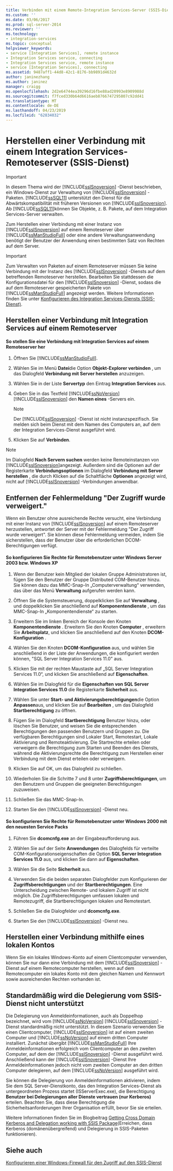 ```yaml
---
title: Verbinden mit einem Remote-Integration Services-Server (SSIS-Dienst) | Microsoft-Dokumentation
ms.custom: ''
ms.date: 03/06/2017
ms.prod: sql-server-2014
ms.reviewer: ''
ms.technology:
- integration-services
ms.topic: conceptual
helpviewer_keywords:
- service [Integration Services], remote instance
- Integration Services service, connecting
- Integration Services service, remote instance
- service [Integration Services], connecting
ms.assetid: 9487aff1-44d8-42c1-8176-bb9891d4632d
author: janinezhang
ms.author: janinez
manager: craigg
ms.openlocfilehash: 2d2e64744ea39296d16fbe88ad20993e8909988d
ms.sourcegitcommit: f7fced330b64d6616aeb8766747295807c92dd41
ms.translationtype: MT
ms.contentlocale: de-DE
ms.lasthandoff: 04/23/2019
ms.locfileid: "62834032"
---
```

# <a name="connect-to-a-remote-integration-services-server-ssis-service"></a>Herstellen einer Verbindung mit einem Integration Services-Remoteserver (SSIS-Dienst)
    
> [!IMPORTANT] 
> In diesem Thema wird der [!INCLUDE[ssISnoversion](../includes/ssisnoversion-md.md)] -Dienst beschrieben, ein Windows-Dienst zur Verwaltung von [!INCLUDE[ssISnoversion](../includes/ssisnoversion-md.md)] -Paketen. [!INCLUDE[ssSQL11](../includes/sssql11-md.md)] unterstützt den Dienst für die Abwärtskompatibilität mit früheren Versionen von [!INCLUDE[ssISnoversion](../includes/ssisnoversion-md.md)]. Ab [!INCLUDE[ssSQL11](../includes/sssql11-md.md)]können Sie Objekte, z. B. Pakete, auf dem Integration Services-Server verwalten.  
  
 Zum Herstellen einer Verbindung mit einer Instanz von [!INCLUDE[ssISnoversion](../includes/ssisnoversion-md.md)] auf einem Remoteserver über [!INCLUDE[ssManStudioFull](../includes/ssmanstudiofull-md.md)] oder eine andere Verwaltungsanwendung benötigt der Benutzer der Anwendung einen bestimmten Satz von Rechten auf dem Server.  
  
> [!IMPORTANT] 
> Zum Verwalten von Paketen auf einem Remoteserver müssen Sie keine Verbindung mit der Instanz des [!INCLUDE[ssISnoversion](../includes/ssisnoversion-md.md)] -Diensts auf dem betreffenden Remoteserver herstellen. Bearbeiten Sie stattdessen die Konfigurationsdatei für den [!INCLUDE[ssISnoversion](../includes/ssisnoversion-md.md)] -Dienst, sodass die auf dem Remoteserver gespeicherten Pakete von [!INCLUDE[ssManStudioFull](../includes/ssmanstudiofull-md.md)] angezeigt werden. Weitere Informationen finden Sie unter [Konfigurieren des Integration Services-Diensts &#40;SSIS-Dienst&#41;](service/integration-services-service-ssis-service.md).  
  
## <a name="connecting-to-integration-services-on-a-remote-server"></a>Herstellen einer Verbindung mit Integration Services auf einem Remoteserver  
  
#### <a name="to-connect-to-integration-services-on-a-remote-server"></a>So stellen Sie eine Verbindung mit Integration Services auf einem Remoteserver her  
  
1.  Öffnen Sie [!INCLUDE[ssManStudioFull](../includes/ssmanstudiofull-md.md)].  
  
2.  Wählen Sie im Menü **Datei**die Option **Objekt-Explorer verbinden** , um das Dialogfeld **Verbindung mit Server herstellen** anzuzeigen.  
  
3.  Wählen Sie in der Liste **Servertyp** den Eintrag **Integration Services** aus.  
  
4.  Geben Sie in das Textfeld [!INCLUDE[ssNoVersion](../includes/ssnoversion-md.md)] [!INCLUDE[ssISnoversion](../includes/ssisnoversion-md.md)] den **Namen eines** -Servers ein.  
  
    > [!NOTE]  
    >  Der [!INCLUDE[ssISnoversion](../includes/ssisnoversion-md.md)] -Dienst ist nicht instanzspezifisch. Sie melden sich beim Dienst mit dem Namen des Computers an, auf dem der Integration Services-Dienst ausgeführt wird.  
  
5.  Klicken Sie auf **Verbinden**.  
  
> [!NOTE]  
>  Im Dialogfeld **Nach Servern suchen** werden keine Remoteinstanzen von [!INCLUDE[ssISnoversion](../includes/ssisnoversion-md.md)]angezeigt. Außerdem sind die Optionen auf der Registerkarte **Verbindungsoptionen** im Dialogfeld **Verbindung mit Server herstellen** , die durch Klicken auf die Schaltfläche **Optionen** angezeigt wird, nicht auf [!INCLUDE[ssISnoversion](../includes/ssisnoversion-md.md)] -Verbindungen anwendbar.  
  
## <a name="eliminating-the-access-is-denied-error"></a>Entfernen der Fehlermeldung "Der Zugriff wurde verweigert."  
 Wenn ein Benutzer ohne ausreichende Rechte versucht, eine Verbindung mit einer Instanz von [!INCLUDE[ssISnoversion](../includes/ssisnoversion-md.md)] auf einem Remoteserver herzustellen, antwortet der Server mit der Fehlermeldung "Der Zugriff wurde verweigert". Sie können diese Fehlermeldung vermeiden, indem Sie sicherstellen, dass der Benutzer über die erforderlichen DCOM-Berechtigungen verfügt.  
  
#### <a name="to-configure-rights-for-remote-users-on-windows-server-2003-or-windows-xp"></a>So konfigurieren Sie Rechte für Remotebenutzer unter Windows Server 2003 bzw. Windows XP  
  
1.  Wenn der Benutzer kein Mitglied der lokalen Gruppe Administratoren ist, fügen Sie den Benutzer der Gruppe Distributed COM-Benutzer hinzu. Sie können dazu das MMC-Snap-In „Computerverwaltung“ verwenden, das über das Menü **Verwaltung** aufgerufen werden kann.  
  
2.  Öffnen Sie die Systemsteuerung, doppelklicken Sie auf **Verwaltung** , und doppelklicken Sie anschließend auf **Komponentendienste** , um das MMC-Snap-In „Komponentendienste“ zu starten.  
  
3.  Erweitern Sie im linken Bereich der Konsole den Knoten **Komponentendienste** . Erweitern Sie den Knoten **Computer** , erweitern Sie **Arbeitsplatz**, und klicken Sie anschließend auf den Knoten **DCOM-Konfiguration** .  
  
4.  Wählen Sie den Knoten **DCOM-Konfiguration** aus, und wählen Sie anschließend in der Liste der Anwendungen, die konfiguriert werden können, "SQL Server Integration Services 11.0" aus.  
  
5.  Klicken Sie mit der rechten Maustaste auf „SQL Server Integration Services 11.0“, und klicken Sie anschließend auf **Eigenschaften**.  
  
6.  Wählen Sie im Dialogfeld für die **Eigenschaften von SQL Server Integration Services 11.0** die Registerkarte **Sicherheit** aus.  
  
7.  Wählen Sie unter **Start- und Aktivierungsberechtigungen**die Option **Anpassen**aus, und klicken Sie auf **Bearbeiten** , um das Dialogfeld **Startberechtigung** zu öffnen.  
  
8.  Fügen Sie im Dialogfeld **Startberechtigung** Benutzer hinzu, oder löschen Sie Benutzer, und weisen Sie die entsprechenden Berechtigungen den passenden Benutzern und Gruppen zu. Die verfügbaren Berechtigungen sind Lokaler Start, Remotestart, Lokale Aktivierung und Remoteaktivierung. Die Startrechte erteilen oder verweigern die Berechtigung zum Starten und Beenden des Diensts, während die Aktivierungsrechte die Berechtigung zum Herstellen einer Verbindung mit dem Dienst erteilen oder verweigern.  
  
9. Klicken Sie auf OK, um das Dialogfeld zu schließen.  
  
10. Wiederholen Sie die Schritte 7 und 8 unter **Zugriffsberechtigungen**, um den Benutzern und Gruppen die geeigneten Berechtigungen zuzuweisen.  
  
11. Schließen Sie das MMC-Snap-In.  
  
12. Starten Sie den [!INCLUDE[ssISnoversion](../includes/ssisnoversion-md.md)] -Dienst neu.  
  
#### <a name="to-configure-rights-for-remote-users-on-windows-2000-with-the-latest-service-packs"></a>So konfigurieren Sie Rechte für Remotebenutzer unter Windows 2000 mit den neuesten Service Packs  
  
1.  Führen Sie **dcomcnfg.exe** an der Eingabeaufforderung aus.  
  
2.  Wählen Sie auf der Seite **Anwendungen** des Dialogfelds für verteilte COM-Konfigurationseigenschaften die Option **SQL Server Integration Services 11.0** aus, und klicken Sie dann auf **Eigenschaften**.  
  
3.  Wählen Sie die Seite **Sicherheit** aus.  
  
4.  Verwenden Sie die beiden separaten Dialogfelder zum Konfigurieren der **Zugriffsberechtigungen** und der **Startberechtigungen**. Eine Unterscheidung zwischen Remote- und lokalem Zugriff ist nicht möglich. Die Zugriffsberechtigungen umfassen lokalen und Remotezugriff, die Startberechtigungen lokalen und Remotestart.  
  
5.  Schließen Sie die Dialogfelder und **dcomcnfg.exe**.  
  
6.  Starten Sie den [!INCLUDE[ssISnoversion](../includes/ssisnoversion-md.md)] -Dienst neu.  
  
## <a name="connecting-by-using-a-local-account"></a>Herstellen einer Verbindung mithilfe eines lokalen Kontos  
 Wenn Sie ein lokales Windows-Konto auf einem Clientcomputer verwenden, können Sie nur dann eine Verbindung mit dem [!INCLUDE[ssISnoversion](../includes/ssisnoversion-md.md)] -Dienst auf einem Remotecomputer herstellen, wenn auf dem Remotecomputer ein lokales Konto mit dem gleichen Namen und Kennwort sowie ausreichenden Rechten vorhanden ist.  
  
## <a name="by-default-the-ssis-service-does-not-support-delegation"></a>Standardmäßig wird die Delegierung vom SSIS-Dienst nicht unterstützt  
Die Delegierung von Anmeldeinformationen, auch als Doppelhop bezeichnet, wird vom [!INCLUDE[ssNoVersion](../includes/ssnoversion-md.md)] [!INCLUDE[ssISnoversion](../includes/ssisnoversion-md.md)] -Dienst standardmäßig nicht unterstützt. In diesem Szenario verwenden Sie einen Clientcomputer, [!INCLUDE[ssISnoversion](../includes/ssisnoversion-md.md)] ist auf einem zweiten Computer und [!INCLUDE[ssNoVersion](../includes/ssnoversion-md.md)] auf einem dritten Computer installiert. Zunächst übergibt [!INCLUDE[ssManStudioFull](../includes/ssmanstudiofull-md.md)] Ihre Anmeldeinformationen erfolgreich vom Clientcomputer an den zweiten Computer, auf dem der [!INCLUDE[ssISnoversion](../includes/ssisnoversion-md.md)] -Dienst ausgeführt wird. Anschließend kann der [!INCLUDE[ssISnoversion](../includes/ssisnoversion-md.md)] -Dienst Ihre Anmeldeinformationen jedoch nicht vom zweiten Computer an den dritten Computer delegieren, auf dem [!INCLUDE[ssNoVersion](../includes/ssnoversion-md.md)] ausgeführt wird.

Sie können die Delegierung von Anmeldeinformationen aktivieren, indem Sie dem SQL Server-Dienstkonto, das den Integration Services-Dienst als untergeordneten Prozess startet (ISServerExec.exe), die Berechtigung **Benutzer bei Delegierungen aller Dienste vertrauen (nur Kerberos)** erteilen. Beachten Sie, dass diese Berechtigung die Sicherheitsanforderungen Ihrer Organisation erfüllt, bevor Sie sie erteilen.

Weitere Informationen finden Sie im Blogbeitrag [Getting Cross Domain Kerberos and Delegation working with SSIS Package](https://blogs.msdn.microsoft.com/psssql/2014/06/26/getting-cross-domain-kerberos-and-delegation-working-with-ssis-package/)(Erreichen, dass Kerberos (domänenübergreifend) und Delegierung in SSIS-Paketen funktionieren).
  
## <a name="see-also"></a>Siehe auch  
 [Konfigurieren einer Windows-Firewall für den Zugriff auf den SSIS-Dienst](../../2014/integration-services/configure-a-windows-firewall-for-access-to-the-ssis-service.md)  
  
  

